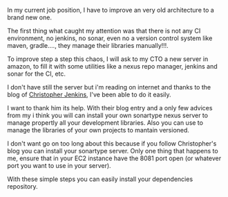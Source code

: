 In my current job position, I have to improve an very old architecture to a brand new one.

The first thing what caught my attention was that there is not any CI environment, no jenkins, no sonar, even no a version control system like maven, gradle...., they manage their libraries manually!!!.

To improve step a step this chaos, I will ask to my CTO a new server in amazon, to fill it with some utilities like a nexus repo manager, jenkins and sonar for the CI, etc.

I don't have still the server but i'm reading on internet and thanks to the blog of <a href="http://chrisjenx.com/sonatype-nexus-aws-ec2/" target="_blank">Christopher Jenkins</a>, I've been able to do it easily.

I want to thank him its help. With their blog entry and a only few advices from my i think you will can install your own sonartype nexus server to manage propertly all your development libraries. Also you can use to manage the libraries of your own projects to mantain versioned.

I don't want go on too long about this because if you follow Christopher's blog you can install your sonartype server. Only one thing that happens to me, ensure that in your EC2 instance have the 8081 port open (or whatever port you want to use in your server).

With these simple steps you can easily install your dependencies repository.
